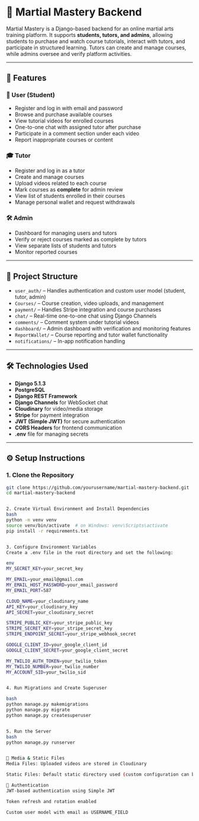 # 🥋 Martial Mastery Backend

Martial Mastery is a Django-based backend for an online martial arts training platform. It supports **students, tutors, and admins**, allowing students to purchase and watch course tutorials, interact with tutors, and participate in structured learning. Tutors can create and manage courses, while admins oversee and verify platform activities.

---

## 🌟 Features

### 👤 User (Student)
- Register and log in with email and password
- Browse and purchase available courses
- View tutorial videos for enrolled courses
- One-to-one chat with assigned tutor after purchase
- Participate in a comment section under each video
- Report inappropriate courses or content

### 🎓 Tutor
- Register and log in as a tutor
- Create and manage courses
- Upload videos related to each course
- Mark courses as **complete** for admin review
- View list of students enrolled in their courses
- Manage personal wallet and request withdrawals

### 🛠️ Admin
- Dashboard for managing users and tutors
- Verify or reject courses marked as complete by tutors
- View separate lists of students and tutors
- Monitor reported courses

---

## 🧱 Project Structure

- `user_auth/` – Handles authentication and custom user model (student, tutor, admin)
- `Courses/` – Course creation, video uploads, and management
- `payment/` – Handles Stripe integration and course purchases
- `chat/` – Real-time one-to-one chat using Django Channels
- `comments/` – Comment system under tutorial videos
- `dashboard/` – Admin dashboard with verification and monitoring features
- `ReportWallet/` – Course reporting and tutor wallet functionality
- `notifications/` – In-app notification handling

---

## 🛠️ Technologies Used

- **Django 5.1.3**
- **PostgreSQL**
- **Django REST Framework**
- **Django Channels** for WebSocket chat
- **Cloudinary** for video/media storage
- **Stripe** for payment integration
- **JWT (Simple JWT)** for secure authentication
- **CORS Headers** for frontend communication
- **.env** file for managing secrets

---

## ⚙️ Setup Instructions

### 1. Clone the Repository


```bash
git clone https://github.com/yourusername/martial-mastery-backend.git
cd martial-mastery-backend


2. Create Virtual Environment and Install Dependencies
bash
python -m venv venv
source venv/bin/activate  # on Windows: venv\Scripts\activate
pip install -r requirements.txt


3. Configure Environment Variables
Create a .env file in the root directory and set the following:

env
MY_SECRET_KEY=your_secret_key

MY_EMAIL=your_email@gmail.com
MY_EMAIL_HOST_PASSWORD=your_email_password
MY_EMAIL_PORT=587

CLOUD_NAME=your_cloudinary_name
API_KEY=your_cloudinary_key
API_SECRET=your_cloudinary_secret

STRIPE_PUBLIC_KEY=your_stripe_public_key
STRIPE_SECRET_KEY=your_stripe_secret_key
STRIPE_ENDPOINT_SECRET=your_stripe_webhook_secret

GOOGLE_CLIENT_ID=your_google_client_id
GOOGLE_CLIENT_SECRET=your_google_client_secret

MY_TWILIO_AUTH_TOKEN=your_twilio_token
MY_TWILIO_NUMBER=your_twilio_number
MY_ACCOUNT_SID=your_twilio_sid


4. Run Migrations and Create Superuser

bash
python manage.py makemigrations
python manage.py migrate
python manage.py createsuperuser


5. Run the Server
bash
python manage.py runserver


📁 Media & Static Files
Media Files: Uploaded videos are stored in Cloudinary

Static Files: Default static directory used (custom configuration can be added)

🔐 Authentication
JWT-based authentication using Simple JWT

Token refresh and rotation enabled

Custom user model with email as USERNAME_FIELD